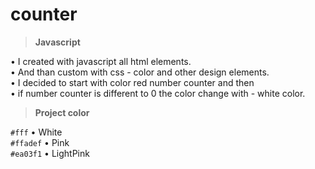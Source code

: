 # counter

> **Javascript**

• I created with javascript all html elements.<br>
• And than custom with css - color and other design elements.<br>
• I decided to start with color red number counter and then<br>
• if number counter is different to 0 the color change with - white color.

> **Project color**

`#fff` • White<br>
`#ffadef` • Pink <br>
`#ea03f1` • LightPink
